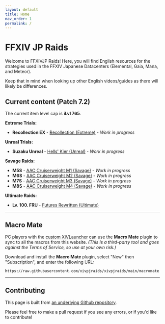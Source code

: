 ```yaml
---
layout: default
title: Home
nav_order: 1
permalink: /
---
```


# FFXIV JP Raids

Welcome to FFXIVJP Raids! Here, you will find English resources for the
strategies used in the FFXIV Japanese Datacenters (Elemental, Gaia, Mana, and
Meteor).

Keep that in mind when looking up other English videos/guides as there will
likely be differences.

## Current content (Patch 7.2)

The current item level cap is **iLvl 765**.

**Extreme Trials:**
- **Recollection EX** - [Recollection (Extreme)]({{site.baseurl}}/7.0_dawntrail/extreme_trials/recollection) - *Work in progress*

**Unreal Trials:**
- **Suzaku Unreal** - [Hells' Kier (Unreal)]({{site.baseurl}}/unreal/suzaku) - *Work in progress*

**Savage Raids:**
- **M5S** - [AAC Cruiserweight M1 (Savage)]({{site.baseurl}}/7.0_dawntrail/savage_raids/m5s) - *Work in progress*
- **M6S** - [AAC Cruiserweight M2 (Savage)]({{site.baseurl}}/7.0_dawntrail/savage_raids/m6s) - *Work in progress*
- **M7S** - [AAC Cruiserweight M3 (Savage)]({{site.baseurl}}/7.0_dawntrail/savage_raids/m7s) - *Work in progress*
- **M8S** - [AAC Cruiserweight M4 (Savage)]({{site.baseurl}}/7.0_dawntrail/savage_raids/m8s) - *Work in progress*

**Ultimate Raids:**
- **Lv. 100. FRU** - [Futures Rewritten (Ultimate)]({{site.baseurl}}/ultimates/fru)

---

## Macro Mate

PC players with the [custom XIVLauncher](https://goatcorp.github.io/) can use
the **Macro Mate** plugin to sync to all the macros from this website. *(This
is a third-party tool and goes against the Terms of Service, so use at your own
risk.)*

Download and install the **Macro Mate** plugin, select "New" then
"Subscription", and enter the following URL:
```
https://raw.githubusercontent.com/xivpjraids/xivpjraids/main/macromate.yaml
```

---

## Contributing

This page is built from [an underlying Github repository](https://github.com/xivpjraids/xivpjraids).

Please feel free to make a pull request if you see any errors, or if you'd like
to contribute!
